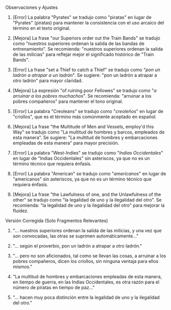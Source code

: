 Observaciones y Ajustes

1. [Error] La palabra "Pyrates" se tradujo como "piratas" en lugar de "Pyrates" (piratas) para mantener la consistencia con el uso arcaico del término en el texto original.
   
2. [Mejora] La frase "our Superiors order out the Train Bands" se tradujo como "nuestros superiores ordenan la salida de las bandas de entrenamiento". Se recomienda: "nuestros superiores ordenan la salida de las milicias" para reflejar mejor el significado histórico de "Train Bands".

3. [Error] La frase "set a Thief to catch a Thief" se tradujo como "*pon un ladrón a atrapar a un ladrón*". Se sugiere: "pon un ladrón a atrapar a otro ladrón" para mayor claridad.

4. [Mejora] La expresión "of ruining poor Fellowes" se tradujo como "*a arruinar a los pobres muchachos*". Se recomienda: "arruinar a los pobres compañeros" para mantener el tono original.

5. [Error] La palabra "Creoleans" se tradujo como "*creoleños*" en lugar de "criollos", que es el término más comúnmente aceptado en español.

6. [Mejora] La frase "the Multitude of Men and Vessels, employ'd this Way" se tradujo como "La multitud de hombres y barcos, empleados de esta manera". Se sugiere: "La multitud de hombres y embarcaciones empleadas de esta manera" para mayor precisión.

7. [Error] La palabra "West-Indies" se tradujo como "*Indias Occidentales*" en lugar de "Indias Occidentales" sin asteriscos, ya que no es un término técnico que requiera énfasis.

8. [Error] La palabra "American" se tradujo como "*americanos*" en lugar de "americanos" sin asteriscos, ya que no es un término técnico que requiera énfasis.

9. [Mejora] La frase "the Lawfulness of one, and the Unlawfulness of the other" se tradujo como "la legalidad de uno y la ilegalidad del otro". Se recomienda: "la legalidad de uno y la ilegalidad del otro" para mejorar la fluidez.

Versión Corregida (Solo Fragmentos Relevantes)

1. "... nuestros superiores ordenan la salida de las milicias, y una vez que son convocadas, las otras se suprimen automáticamente..."

2. "... según el proverbio, pon un ladrón a atrapar a otro ladrón."

3. "... pero no son aficionados, tal como se llevan las cosas, a arruinar a los pobres compañeros, dicen los criollos, sin ninguna ventaja para ellos mismos."

4. "La multitud de hombres y embarcaciones empleadas de esta manera, en tiempo de guerra, en las Indias Occidentales, es otra razón para el número de piratas en tiempo de paz..."

5. "... hacen muy poca distinción entre la legalidad de uno y la ilegalidad del otro."